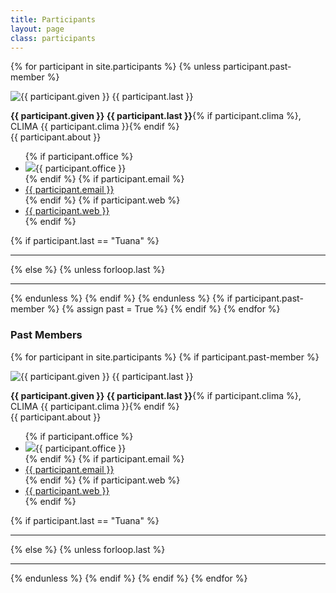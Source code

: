 ```yaml
---
title: Participants
layout: page
class: participants
---
```


{% for participant in site.participants %}
{% unless participant.past-member %}
<div class="row participant">
    <section class="2u small-hidden profile-pic">
        <img src="{{ site.baseurl }}/participants/{{ participant.pic }}" alt="{{ participant.given }} {{ participant.last }}" class="participants">
    </section>
    <section class="10u">
        <p><strong>{{ participant.given }} {{ participant.last }}</strong>{% if participant.clima %}, CLIMA {{ participant.clima }}{% endif %}
        <br>
        {{ participant.about }}
        </p>
        <ul id="member-contact">
        {% if participant.office %}
            <li class="member-office"><i class="door-icon"><img src="/assets/images/simpler_building.png" class="door-icon"></i>{{ participant.office }}</li>
        {% endif %}
        {% if participant.email %}
            <li class="member-email"><a href="mailto: {{ participant.email }}" ><i class="fa fa-envelope"></i>{{ participant.email }}</a></li>
        {% endif %}
        {% if participant.web %}
            <li class="member-web"><a href="{{ participant.web }}" target="_blank" ><i class="fa fa-globe"></i>{{ participant.web }}</a></li>
        {% endif %}
        </ul>
    </section>
</div>
{% if participant.last == "Tuana" %}  
<hr class="participants">
{% else %}
{% unless forloop.last %}
<hr class="participants">
{% endunless %}
{% endif %}
{% endunless %}
{% if participant.past-member %}
{% assign past = True %}
{% endif %}
{% endfor %}
<br>
<h3>Past Members</h3>

{% for participant in site.participants %}
{% if participant.past-member %}
<div class="row participant">
    <section class="2u small-hidden profile-pic">
        <img src="{{ site.baseurl }}/participants/{{ participant.pic }}" alt="{{ participant.given }} {{ participant.last }}" class="participants">
    </section>
    <section class="10u">
        <p><strong>{{ participant.given }} {{ participant.last }}</strong>{% if participant.clima %}, CLIMA {{ participant.clima }}{% endif %}
        <br>
        {{ participant.about }}
        </p>
        <ul id="member-contact">
        {% if participant.office %}
            <li class="member-office"><i class="door-icon"><img src="/assets/images/simpler_building.png" class="door-icon"></i>{{ participant.office }}</li>
        {% endif %}
        {% if participant.email %}
            <li class="member-email"><a href="mailto: {{ participant.email }}" ><i class="fa fa-envelope"></i>{{ participant.email }}</a></li>
        {% endif %}
        {% if participant.web %}
            <li class="member-web"><a href="{{ participant.web }}" target="_blank" ><i class="fa fa-globe"></i>{{ participant.web }}</a></li>
        {% endif %}
        </ul>
    </section>
</div>
{% if participant.last == "Tuana" %}  
<hr class="participants">
{% else %}
{% unless forloop.last %}
<hr class="participants">
{% endunless %}
{% endif %}
{% endif %}
{% endfor %}